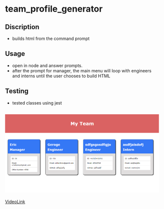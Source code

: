# team_profile_generator

## Discription
* builds html from the command prompt

## Usage
* open in node and answer prompts. 
* after the prompt for manager, the main menu will loop with engineers and interns until the user chooses to build HTML

## Testing
* tested classes using jest

## ![Alt text](./src/team_profile_generator.PNG "Preview image of Scheduler")

[VideoLink](https://drive.google.com/file/d/14dkDw1cAxr4X6nwdmDoBS7LfUCfq1VAh/view?usp=sharing)



